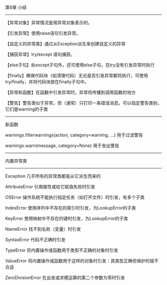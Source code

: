 第8章 小结

--------------------------------------------

【异常对象】异常情况是用异常对象表示的。

【引发异常】使用raise语句引发异常。

【自定义的异常类】通过从Exception派生来创建自定义的异常

【捕获异常】try/except 语句捕获。

【else子句】处except子句外，还可使用else子句，在try没有引发异常时执行

【finally】确保代码块（如清理代码）无论是否引发异常都将执行，可使用try/finally，并将代码块放在finally子句中。

【异常和函数】在函数中引发异常时，异常将传播到调用函数的地方

【警告】警告类似于异常，但（通常）只打印一条错误消息。可以指定警告类别，它们是warning的子类

---------------------

新函数

warnings.filterwarnings(action, category=warning, ...)  用于过滤警告

warnings.warn(message, category=None)  用于发出警告

-----------------------------

内置异常类

------------------------------

Exception  几乎所有的异常类都是从它派生而来的

AttributeError  引用属性或给它赋值失败时引发

OSError  操作系统不能执行指定任务（如打开文件）时引发，有多个子类

IndexError  使用序列中不存在的索引时引发，为LookupError的子类

KeyError  使用映射中不存在的键时引发，为LookupError的子类

NameError  找不到名称（变量）时引发

SyntaxError  代码不正确时引发

TypeError  将内置操作或函数用于类型不正确的对象时引发

ValueError  将内置操作或函数用于这样的对象时引发：其类型正确但保护的值不合适

ZeroDivisionError  在出发或求模运算的第二个参数为零时引发

